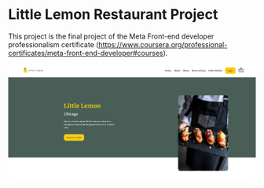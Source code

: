 # Little Lemon Restaurant Project

This project is the final project of the Meta Front-end developer professionalism certificate (https://www.coursera.org/professional-certificates/meta-front-end-developer#courses).


[![Video Demo](public/Little-Lemon.png)](https://www.awesomescreenshot.com/video/23988280?key=730be44b47f0cc0f964d87fcebce256e)


